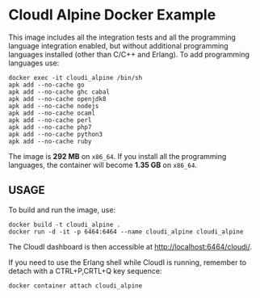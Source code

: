 # CloudI Alpine Docker Example 

This image includes all the integration tests and all the programming language
integration enabled, but without additional programming languages installed
(other than C/C++ and Erlang).  To add programming languages use:

    docker exec -it cloudi_alpine /bin/sh
    apk add --no-cache go
    apk add --no-cache ghc cabal
    apk add --no-cache openjdk8
    apk add --no-cache nodejs
    apk add --no-cache ocaml
    apk add --no-cache perl
    apk add --no-cache php7
    apk add --no-cache python3
    apk add --no-cache ruby

The image is **292 MB** on `x86_64`.  If you install all the programming
languages, the container will become **1.35 GB** on `x86_64`.

## USAGE

To build and run the image, use:

    docker build -t cloudi_alpine .
    docker run -d -it -p 6464:6464 --name cloudi_alpine cloudi_alpine

The CloudI dashboard is then accessible at
[http://localhost:6464/cloudi/](http://localhost:6464/cloudi/).

If you need to use the Erlang shell while CloudI is running,
remember to detach with a CTRL+P,CRTL+Q key sequence:

    docker container attach cloudi_alpine

